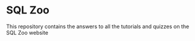 # SQL Zoo
This repository contains the answers to all the tutorials and quizzes on the SQL Zoo website
